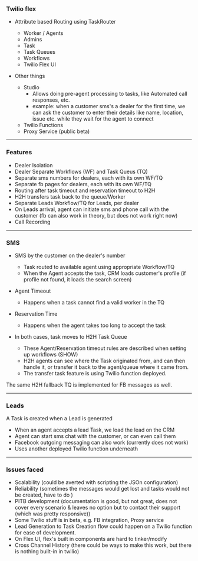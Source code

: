 

### Twilio flex

- Attribute based Routing using TaskRouter
    - Worker / Agents
    - Admins
    - Task
    - Task Queues
    - Workflows
    - Twilio Flex UI

- Other things 
    - Studio
        - Allows doing pre-agent processing to tasks, like Automated call responses, etc.
        - example: when a customer sms's a dealer for the first time, we can ask the customer to enter their details like name, location, issue etc. while they wait for the agent to connect
    - Twilio Functions
    - Proxy Service (public beta)

***

### Features

- Dealer Isolation
- Dealer Separate Workflows (WF) and Task Queus (TQ)
- Separate sms numbers for dealers, each with its own WF/TQ
- Separate fb pages for dealers, each with its own WF/TQ
- Routing after task timeout and reservation timeout to H2H
- H2H transfers task back to the queue/Worker 
- Separate Leads Workflow/TQ for Leads, per dealer
- On Leads arrival, agent can initiate sms and phone call with the customer (fb can also work in theory, but does not work right now)
- Call Recording

***

### SMS 

- SMS by the customer on the dealer's number
    - Task routed to available agent using appropriate Workflow/TQ
    - When the Agent accepts the task, CRM loads customer's profile (if profile not found, it loads the search screen)

- Agent Timeout 
    - Happens when a task cannot find a valid worker in the TQ

- Reservation Time 
    - Happens when the agent takes too long to accept the task

- In both cases, task moves to H2H Task Queue
    - These Agent/Reservation timeout rules are described when setting up workflows (SHOW)
    - H2H agents can see where the Task originated from, and can then handle it, or transfer it back to the agent/queue where it came from.
    - The transfer task feature is using Twilio function deployed.

The same H2H fallback TQ is implemented for FB messages as well.

***

### Leads

A Task is created when a Lead is generated

- When an agent accepts a lead Task, we load the lead on the CRM
- Agent can start sms chat with the customer, or can even call them
- Facebook outgoing messaging can also work (currently does not work)
- Uses another deployed Twilio function underneath

***

### Issues faced

- Scalability (could be averted with scripting the JSOn configuration)
- Reliability (sometimes the messages would get lost and tasks would not be created, have to do )
- PITB development (documentation is good, but not great, does not cover every scenario & leaves no option but to contact their support (which was pretty responsive))
- Some Twilio stuff is in beta, e.g. FB integration, Proxy service
- Lead Generation to Task Creation flow could happen on a Twilio function for ease of development.
- On Flex UI, flex's built in components are hard to tinker/modify
- Cross Channel History (there could be ways to make this work, but there is nothing built-in in twilio)

